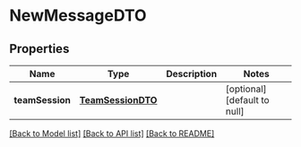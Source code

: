# NewMessageDTO
## Properties

Name | Type | Description | Notes
------------ | ------------- | ------------- | -------------
**teamSession** | [**TeamSessionDTO**](TeamSessionDTO.md) |  | [optional] [default to null]

[[Back to Model list]](../README.md#documentation-for-models) [[Back to API list]](../README.md#documentation-for-api-endpoints) [[Back to README]](../README.md)

